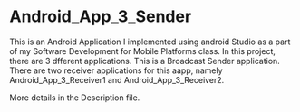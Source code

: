 # Android_App_3_Sender

This is an Android Application I implemented using android Studio as a part of my Software Development for Mobile Platforms class.
In this project, there are 3 dfferent applications.
This is a Broadcast Sender application. There are two receiver applications for this aapp, namely Android_App_3_Receiver1 and
Android_App_3_Receiver2.

More details in the Description file.
